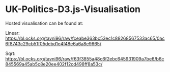 # UK-Politics-D3.js-Visualisation

Hosted visualisation can be found at:

Linear: 
https://bl.ocks.org/tavni96/raw/fceabe363bc53ec1c88268567533ac65/0ac6f8743c29cb51f05debd1e4f48e6a6a8e9665/

Sqrt:
https://bl.ocks.org/tavni96/raw/f63f3855a48c6f2ebc645931909a7be6/b6c845569a45ab5c8e20ee402f12cd498ff8a53c/
